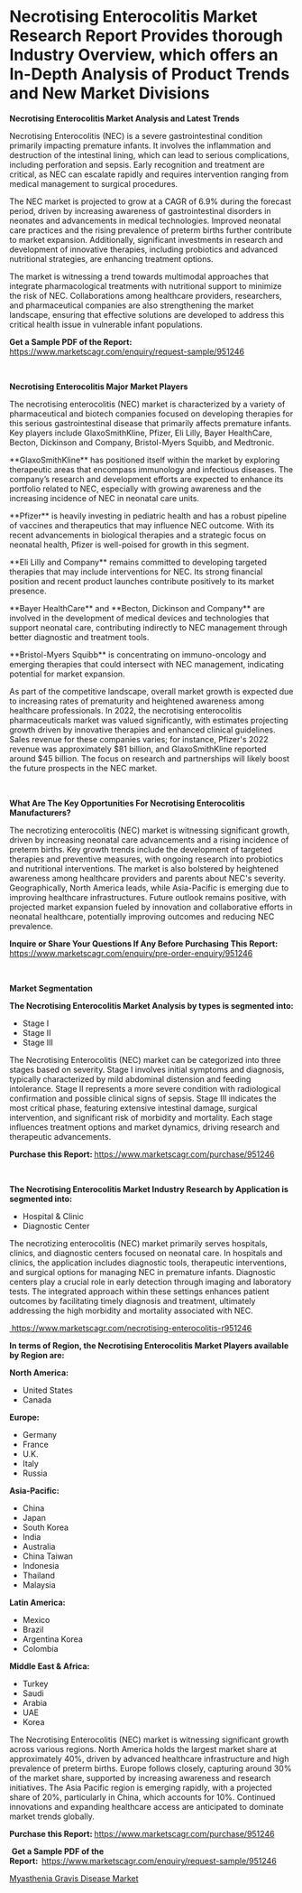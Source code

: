 <p><h1>Necrotising Enterocolitis Market Research Report Provides thorough Industry Overview, which offers an In-Depth Analysis of Product Trends and New Market Divisions</h1></p><p><strong>Necrotising Enterocolitis Market Analysis and Latest Trends</strong></p>
<p><p>Necrotising Enterocolitis (NEC) is a severe gastrointestinal condition primarily impacting premature infants. It involves the inflammation and destruction of the intestinal lining, which can lead to serious complications, including perforation and sepsis. Early recognition and treatment are critical, as NEC can escalate rapidly and requires intervention ranging from medical management to surgical procedures.</p><p>The NEC market is projected to grow at a CAGR of 6.9% during the forecast period, driven by increasing awareness of gastrointestinal disorders in neonates and advancements in medical technologies. Improved neonatal care practices and the rising prevalence of preterm births further contribute to market expansion. Additionally, significant investments in research and development of innovative therapies, including probiotics and advanced nutritional strategies, are enhancing treatment options. </p><p>The market is witnessing a trend towards multimodal approaches that integrate pharmacological treatments with nutritional support to minimize the risk of NEC. Collaborations among healthcare providers, researchers, and pharmaceutical companies are also strengthening the market landscape, ensuring that effective solutions are developed to address this critical health issue in vulnerable infant populations.</p></p>
<p><strong>Get a Sample PDF of the Report:&nbsp;</strong> <a href="https://www.marketscagr.com/enquiry/request-sample/951246?utm_campaign=1166&utm_medium=2&utm_source=Github&utm_content=ia&utm_term=06032025&utm_id=necrotising-enterocolitis">https://www.marketscagr.com/enquiry/request-sample/951246</a></p>
<p>&nbsp;</p>
<p><strong>Necrotising Enterocolitis Major Market Players</strong></p>
<p><p>The necrotising enterocolitis (NEC) market is characterized by a variety of pharmaceutical and biotech companies focused on developing therapies for this serious gastrointestinal disease that primarily affects premature infants. Key players include GlaxoSmithKline, Pfizer, Eli Lilly, Bayer HealthCare, Becton, Dickinson and Company, Bristol-Myers Squibb, and Medtronic.</p><p>**GlaxoSmithKline** has positioned itself within the market by exploring therapeutic areas that encompass immunology and infectious diseases. The company’s research and development efforts are expected to enhance its portfolio related to NEC, especially with growing awareness and the increasing incidence of NEC in neonatal care units.</p><p>**Pfizer** is heavily investing in pediatric health and has a robust pipeline of vaccines and therapeutics that may influence NEC outcome. With its recent advancements in biological therapies and a strategic focus on neonatal health, Pfizer is well-poised for growth in this segment.</p><p>**Eli Lilly and Company** remains committed to developing targeted therapies that may include interventions for NEC. Its strong financial position and recent product launches contribute positively to its market presence.</p><p>**Bayer HealthCare** and **Becton, Dickinson and Company** are involved in the development of medical devices and technologies that support neonatal care, contributing indirectly to NEC management through better diagnostic and treatment tools.</p><p>**Bristol-Myers Squibb** is concentrating on immuno-oncology and emerging therapies that could intersect with NEC management, indicating potential for market expansion.</p><p>As part of the competitive landscape, overall market growth is expected due to increasing rates of prematurity and heightened awareness among healthcare professionals. In 2022, the necrotising enterocolitis pharmaceuticals market was valued significantly, with estimates projecting growth driven by innovative therapies and enhanced clinical guidelines. Sales revenue for these companies varies; for instance, Pfizer's 2022 revenue was approximately $81 billion, and GlaxoSmithKline reported around $45 billion. The focus on research and partnerships will likely boost the future prospects in the NEC market.</p></p>
<p>&nbsp;</p>
<p><strong>What Are The Key Opportunities For Necrotising Enterocolitis Manufacturers?</strong></p>
<p><p>The necrotizing enterocolitis (NEC) market is witnessing significant growth, driven by increasing neonatal care advancements and a rising incidence of preterm births. Key growth trends include the development of targeted therapies and preventive measures, with ongoing research into probiotics and nutritional interventions. The market is also bolstered by heightened awareness among healthcare providers and parents about NEC's severity. Geographically, North America leads, while Asia-Pacific is emerging due to improving healthcare infrastructures. Future outlook remains positive, with projected market expansion fueled by innovation and collaborative efforts in neonatal healthcare, potentially improving outcomes and reducing NEC prevalence.</p></p>
<p><strong>Inquire or Share Your Questions If Any Before Purchasing This Report:</strong> <a href="https://www.marketscagr.com/enquiry/pre-order-enquiry/951246?utm_campaign=1166&utm_medium=2&utm_source=Github&utm_content=ia&utm_term=06032025&utm_id=necrotising-enterocolitis">https://www.marketscagr.com/enquiry/pre-order-enquiry/951246</a></p>
<p>&nbsp;</p>
<p><strong>Market Segmentation</strong></p>
<p><strong>The Necrotising Enterocolitis Market Analysis by types is segmented into:</strong></p>
<p><ul><li>Stage I</li><li>Stage II</li><li>Stage III</li></ul></p>
<p><p>The Necrotising Enterocolitis (NEC) market can be categorized into three stages based on severity. Stage I involves initial symptoms and diagnosis, typically characterized by mild abdominal distension and feeding intolerance. Stage II represents a more severe condition with radiological confirmation and possible clinical signs of sepsis. Stage III indicates the most critical phase, featuring extensive intestinal damage, surgical intervention, and significant risk of morbidity and mortality. Each stage influences treatment options and market dynamics, driving research and therapeutic advancements.</p></p>
<p><strong>Purchase this Report:&nbsp;</strong><a href="https://www.marketscagr.com/purchase/951246?utm_campaign=1166&utm_medium=2&utm_source=Github&utm_content=ia&utm_term=06032025&utm_id=necrotising-enterocolitis">https://www.marketscagr.com/purchase/951246</a></p>
<p>&nbsp;</p>
<p><strong>The Necrotising Enterocolitis Market Industry Research by Application is segmented into:</strong></p>
<p><ul><li>Hospital & Clinic</li><li>Diagnostic Center</li></ul></p>
<p><p>The necrotizing enterocolitis (NEC) market primarily serves hospitals, clinics, and diagnostic centers focused on neonatal care. In hospitals and clinics, the application includes diagnostic tools, therapeutic interventions, and surgical options for managing NEC in premature infants. Diagnostic centers play a crucial role in early detection through imaging and laboratory tests. The integrated approach within these settings enhances patient outcomes by facilitating timely diagnosis and treatment, ultimately addressing the high morbidity and mortality associated with NEC.</p></p>
<p><a href="https://www.marketscagr.com/necrotising-enterocolitis-r951246?utm_campaign=1166&utm_medium=2&utm_source=Github&utm_content=ia&utm_term=06032025&utm_id=necrotising-enterocolitis">&nbsp;https://www.marketscagr.com/necrotising-enterocolitis-r951246</a></p>
<p><strong>In terms of Region, the Necrotising Enterocolitis Market Players available by Region are:</strong></p>
<p>
    <p> <strong> North America: </strong>
        <ul>
            <li>United States</li>
            <li>Canada</li>
        </ul>
        </p> 
    <p> <strong> Europe: </strong>
        <ul>
            <li>Germany</li>
            <li>France</li>
            <li>U.K.</li>
            <li>Italy</li>
            <li>Russia</li>
        </ul>
        </p> 
    <p> <strong> Asia-Pacific: </strong>
        <ul>
            <li>China</li>
            <li>Japan</li>
            <li>South Korea</li>
            <li>India</li>
            <li>Australia</li>
            <li>China Taiwan</li>
            <li>Indonesia</li>
            <li>Thailand</li>
            <li>Malaysia</li>
        </ul>
        </p> 
    <p> <strong> Latin America: </strong>
        <ul>
            <li>Mexico</li>
            <li>Brazil</li>
            <li>Argentina Korea</li>
            <li>Colombia</li>
        </ul>
        </p> 
    <p> <strong> Middle East & Africa: </strong>
        <ul>
            <li>Turkey</li>
            <li>Saudi</li>
            <li>Arabia</li>
            <li>UAE</li>
            <li>Korea</li>
        </ul>
    </p>
    </p>
<p><p>The Necrotising Enterocolitis (NEC) market is witnessing significant growth across various regions. North America holds the largest market share at approximately 40%, driven by advanced healthcare infrastructure and high prevalence of preterm births. Europe follows closely, capturing around 30% of the market share, supported by increasing awareness and research initiatives. The Asia Pacific region is emerging rapidly, with a projected share of 20%, particularly in China, which accounts for 10%. Continued innovations and expanding healthcare access are anticipated to dominate market trends globally.</p></p>
<p><strong>Purchase this Report: </strong><a href="https://www.marketscagr.com/purchase/951246?utm_campaign=1166&utm_medium=2&utm_source=Github&utm_content=ia&utm_term=06032025&utm_id=necrotising-enterocolitis">https://www.marketscagr.com/purchase/951246</a></p>
<p>&nbsp;<strong>Get a Sample PDF of the Report:&nbsp;&nbsp;</strong><a href="https://www.marketscagr.com/enquiry/request-sample/951246?utm_campaign=1166&utm_medium=2&utm_source=Github&utm_content=ia&utm_term=06032025&utm_id=necrotising-enterocolitis">https://www.marketscagr.com/enquiry/request-sample/951246</a></p>
<p><strong></strong></p>
<p><p><a href="https://github.com/ryanbell8967/Market-Research-Report-List-1/blob/main/myasthenia-gravis-disease-market.md?utm_campaign=1166&utm_medium=2&utm_source=Github&utm_content=ia&utm_term=06032025&utm_id=necrotising-enterocolitis">Myasthenia Gravis Disease Market</a></p></p>